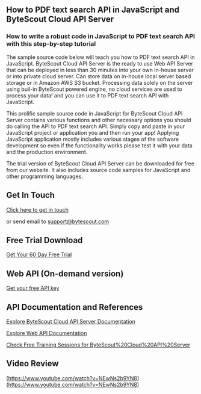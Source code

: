 ## How to PDF text search API in JavaScript and ByteScout Cloud API Server

### How to write a robust code in JavaScript to PDF text search API with this step-by-step tutorial

The sample source code below will teach you how to PDF text search API in JavaScript. ByteScout Cloud API Server is the ready to use Web API Server that can be deployed in less than 30 minutes into your own in-house server or into private cloud server. Can store data on in-house local server based storage or in Amazon AWS S3 bucket. Processing data solely on the server using buil-in ByteScout powered engine, no cloud services are used to process your data! and you can use it to PDF text search API with JavaScript.

This prolific sample source code in JavaScript for ByteScout Cloud API Server contains various functions and other necessary options you should do calling the API to PDF text search API.  Simply copy and paste in your JavaScript project or application you and then run your app! Applying JavaScript application mostly includes various stages of the software development so even if the functionality works please test it with your data and the production environment.

The trial version of ByteScout Cloud API Server can be downloaded for free from our website. It also includes source code samples for JavaScript and other programming languages.

## Get In Touch

[Click here to get in touch](https://bytescout.zendesk.com/hc/en-us/requests/new?subject=ByteScout%20Cloud%20API%20Server%20Question)

or send email to [support@bytescout.com](mailto:support@bytescout.com?subject=ByteScout%20Cloud%20API%20Server%20Question) 

## Free Trial Download

[Get Your 60 Day Free Trial](https://bytescout.com/download/web-installer?utm_source=github-readme)

## Web API (On-demand version)

[Get your free API key](https://pdf.co/documentation/api?utm_source=github-readme)

## API Documentation and References

[Explore ByteScout Cloud API Server Documentation](https://bytescout.com/documentation/index.html?utm_source=github-readme)

[Explore Web API Documentation](https://pdf.co/documentation/api?utm_source=github-readme)

[Check Free Training Sessions for ByteScout%20Cloud%20API%20Server](https://academy.bytescout.com/)

## Video Review

[https://www.youtube.com/watch?v=NEwNs2b9YN8](https://www.youtube.com/watch?v=NEwNs2b9YN8)